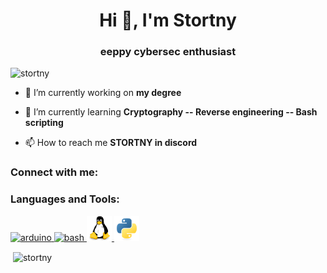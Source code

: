 

<h1 align="center">Hi 👋, I'm Stortny</h1>
<h3 align="center">eeppy cybersec enthusiast</h3>

<p align="left"> <img src="https://komarev.com/ghpvc/?username=stortny&label=Profile%20views&color=0e75b6&style=flat" alt="stortny" /> </p>

- 🔭 I’m currently working on **my degree**

- 🌱 I’m currently learning **Cryptography -- Reverse engineering -- Bash scripting**

- 📫 How to reach me **STORTNY in discord**

<h3 align="left">Connect with me:</h3>
<p align="left">
</p>

<h3 align="left">Languages and Tools:</h3>
<p align="left"> <a href="https://www.arduino.cc/" target="_blank" rel="noreferrer"> <img src="https://cdn.worldvectorlogo.com/logos/arduino-1.svg" alt="arduino" width="40" height="40"/> </a> <a href="https://www.gnu.org/software/bash/" target="_blank" rel="noreferrer"> <img src="https://www.vectorlogo.zone/logos/gnu_bash/gnu_bash-icon.svg" alt="bash" width="40" height="40"/> </a> <a href="https://www.linux.org/" target="_blank" rel="noreferrer"> <img src="https://raw.githubusercontent.com/devicons/devicon/master/icons/linux/linux-original.svg" alt="linux" width="40" height="40"/> </a> <a href="https://www.python.org" target="_blank" rel="noreferrer"> <img src="https://raw.githubusercontent.com/devicons/devicon/master/icons/python/python-original.svg" alt="python" width="40" height="40"/> </a> </p>

<p>&nbsp;<img align="center" src="https://github-readme-stats.vercel.app/api?username=stortny&show_icons=true&locale=en" alt="stortny" /></p>

